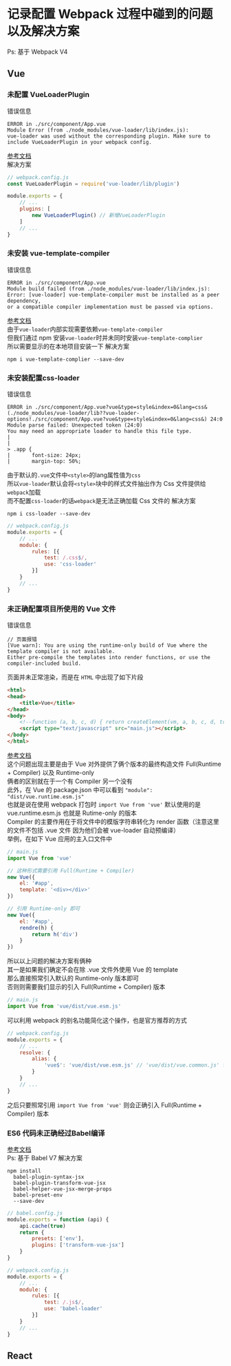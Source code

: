 # 记录配置 Webpack 过程中碰到的问题以及解决方案
Ps: 基于 Webpack V4

## Vue

### 未配置 VueLoaderPlugin
错误信息
```
ERROR in ./src/component/App.vue
Module Error (from ./node_modules/vue-loader/lib/index.js):
vue-loader was used without the corresponding plugin. Make sure to include VueLoaderPlugin in your webpack config.
```
[参考文档](https://vue-loader.vuejs.org/guide/#manual-configuration)  
解决方案
```js
// webpack.config.js
const VueLoaderPlugin = require('vue-loader/lib/plugin')

module.exports = {
	// ...
	plugins: [
		new VueLoaderPlugin() // 新增VueLoaderPlugin
	]
	// ...
}
```

### 未安装 vue-template-compiler
错误信息
```
ERROR in ./src/component/App.vue
Module build failed (from ./node_modules/vue-loader/lib/index.js):
Error: [vue-loader] vue-template-compiler must be installed as a peer dependency, 
or a compatible compiler implementation must be passed via options.
```
[参考文档](https://github.com/vuejs/vue/tree/dev/packages/vue-template-compiler#vue-template-compiler)  
由于`vue-loader`内部实现需要依赖`vue-template-compiler`  
但我们通过 npm 安装`vue-loader`时并未同时安装`vue-template-complier`  
所以需要显示的在本地项目安装一下
解决方案
```
npm i vue-template-complier --save-dev
```

### 未安装配置css-loader
错误信息
```
ERROR in ./src/component/App.vue?vue&type=style&index=0&lang=css& 
(./node_modules/vue-loader/lib??vue-loader-options!./src/component/App.vue?vue&type=style&index=0&lang=css&) 24:0
Module parse failed: Unexpected token (24:0)
You may need an appropriate loader to handle this file type.
|
|
> .app {
|       font-size: 24px;
|       margin-top: 50%;
```
由于默认的`.vue`文件中`<style>`的lang属性值为`css`  
所以`vue-loader`默认会将`<style>`块中的样式文件抽出作为 Css 文件提供给`webpack`加载  
而不配置`css-loader`的话`webpack`是无法正确加载 Css 文件的
解决方案
```
npm i css-loader --save-dev
```
```js
// webpack.config.js
module.exports = {
	// ...
	module: {
		rules: [{
			test: /.css$/,
			use: 'css-loader'
		}]
	}
	// ...
}
```

### 未正确配置项目所使用的 Vue 文件
错误信息
```
// 页面报错
[Vue warn]: You are using the runtime-only build of Vue where the template compiler is not available. 
Either pre-compile the templates into render functions, or use the compiler-included build.
```
页面并未正常渲染，而是在 `HTML` 中出现了如下片段
```html
<html>
<head>
	<title>Vue</title>
</head>
<body>
	<!--function (a, b, c, d) { return createElement(vm, a, b, c, d, true); }-->
	<script type="text/javascript" src="main.js"></script>
</body>
</html>
```
[参考文档](https://vuejs.org/v2/guide/installation.html#Explanation-of-Different-Builds)  
这个问题出现主要是由于 Vue 对外提供了俩个版本的最终构造文件 Full(Runtime + Compiler) 以及 Runtime-only   
俩者的区别就在于一个有 Compiler 另一个没有  
此外，在 Vue 的 package.json 中可以看到 `"module": "dist/vue.runtime.esm.js"`  
也就是说在使用 webpack 打包时 `import Vue from 'vue'` 默认使用的是 vue.runtime.esm.js 也就是 Rutime-only 的版本  
Compiler 的主要作用在于将文件中的模版字符串转化为 render 函数（注意这里的文件不包括 .vue 文件 因为他们会被 vue-loader 自动预编译）  
举例，在如下 Vue 应用的主入口文件中  
```js
// main.js
import Vue from 'vue'

// 这种形式需要引用 Full(Runtime + Compiler)
new Vue({
	el: '#app',
	template: '<div></div>'
})

// 引用 Runtime-only 即可
new Vue({
	el: '#app',
	rendre(h) {
		return h('div')
	}
})
```
所以以上问题的解决方案有俩种  
其一是如果我们确定不会在除 .vue 文件外使用 Vue 的 template  
那么直接照常引入默认的 Runtime-only 版本即可  
否则则需要我们显示的引入 Full(Runtime + Compiler) 版本  
``` js
// main.js
import Vue from 'vue/dist/vue.esm.js'
```
可以利用 webpack 的别名功能简化这个操作，也是官方推荐的方式
```js
// webpack.config.js
module.exports = {
	// ...
	resolve: {
		alias: {
			'vue$': 'vue/dist/vue.esm.js' // 'vue/dist/vue.common.js' for webpack 1
		}
	}
	// ...
}
```
之后只要照常引用 `import Vue from 'vue'` 则会正确引入 Full(Runtime + Compiler) 版本

### ES6 代码未正确经过Babel编译
[参考文档](https://github.com/vuejs/babel-plugin-transform-vue-jsx)  
Ps: 基于 Babel V7
解决方案
```
npm install
  babel-plugin-syntax-jsx
  babel-plugin-transform-vue-jsx
  babel-helper-vue-jsx-merge-props
  babel-preset-env
  --save-dev
```

```js
// babel.config.js
module.exports = function (api) {
	api.cache(true)
	return {
		presets: ['env'],
		plugins: ['transform-vue-jsx']
	}
}

// webpack.config.js
module.exports = {
	// ...
	module: {
		rules: [{
			test: /.js$/,
			use: 'babel-loader'
		}]
	}
	// ...
}
```

## React
